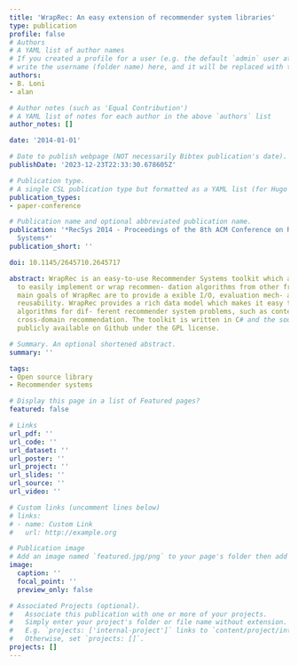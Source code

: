 ```yaml
---
title: 'WrapRec: An easy extension of recommender system libraries'
type: publication 
profile: false
# Authors
# A YAML list of author names
# If you created a profile for a user (e.g. the default `admin` user at `content/authors/admin/`), 
# write the username (folder name) here, and it will be replaced with their full name and linked to their profile.
authors:
- B. Loni
- alan

# Author notes (such as 'Equal Contribution')
# A YAML list of notes for each author in the above `authors` list
author_notes: []

date: '2014-01-01'

# Date to publish webpage (NOT necessarily Bibtex publication's date).
publishDate: '2023-12-23T22:33:30.678605Z'

# Publication type.
# A single CSL publication type but formatted as a YAML list (for Hugo requirements).
publication_types:
- paper-conference

# Publication name and optional abbreviated publication name.
publication: '*RecSys 2014 - Proceedings of the 8th ACM Conference on Recommender
  Systems*'
publication_short: ''

doi: 10.1145/2645710.2645717

abstract: WrapRec is an easy-to-use Recommender Systems toolkit which allows users
  to easily implement or wrap recommen- dation algorithms from other frameworks. The
  main goals of WrapRec are to provide a exible I/O, evaluation mech- anism and code
  reusability. WrapRec provides a rich data model which makes it easy to implement
  algorithms for dif- ferent recommender system problems, such as context-aware and
  cross-domain recommendation. The toolkit is written in C# and the source code is
  publicly available on Github under the GPL license.

# Summary. An optional shortened abstract.
summary: ''

tags:
- Open source library
- Recommender systems

# Display this page in a list of Featured pages?
featured: false

# Links
url_pdf: ''
url_code: ''
url_dataset: ''
url_poster: ''
url_project: ''
url_slides: ''
url_source: ''
url_video: ''

# Custom links (uncomment lines below)
# links:
# - name: Custom Link
#   url: http://example.org

# Publication image
# Add an image named `featured.jpg/png` to your page's folder then add a caption below.
image:
  caption: ''
  focal_point: ''
  preview_only: false

# Associated Projects (optional).
#   Associate this publication with one or more of your projects.
#   Simply enter your project's folder or file name without extension.
#   E.g. `projects: ['internal-project']` links to `content/project/internal-project/index.md`.
#   Otherwise, set `projects: []`.
projects: []
---
```



